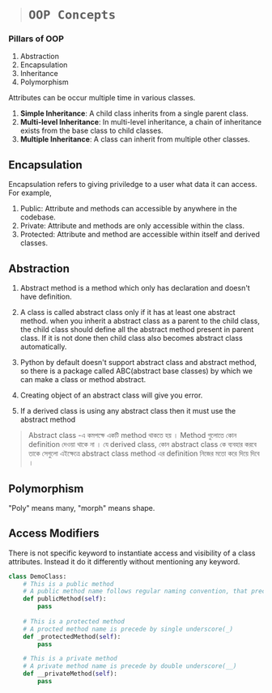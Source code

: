 > # ```OOP Concepts```

### Pillars of OOP  
1. Abstraction
2. Encapsulation
3. Inheritance 
4. Polymorphism 

Attributes can be occur multiple time in various classes.

1. **Simple Inheritance**: A child class inherits from a single parent class.
2. **Multi-level Inheritance**: In multi-level inheritance, a chain of inheritance exists from the base class to child classes.
3. **Multiple Inheritance**: A class can inherit from multiple other classes.

## Encapsulation
Encapsulation refers to giving priviledge to a user what data it can access. For example, 
1. Public: Attribute and methods can accessible by anywhere in the codebase.
2. Private: Attribute and methods are only accessible within the class.
3. Protected: Attribute and method are accessible within itself and derived classes.

## Abstraction
1. Abstract method is a method which only has declaration and doesn't have definition.

2. A class is called abstract class only if it has at least one abstract method.
when you inherit a abstract class as a parent to the child class, the child class should define all the abstract method present in parent class. If it is not done then child class also becomes abstract class automatically.

3. Python by default doesn't support abstract class and abstract method, so there is a package called ABC(abstract base classes) by which we can make a class or method abstract.

4. Creating object of an abstract class will give you error.

5. If a derived class is using any abstract class then it must use the abstract method

> Abstract class -এ কমপক্ষে একটি method থাকতে হয় । Method গুলোতে কোন definition দেওয়া থাকে না । যে derived class, কোন abstract class কে ব্যবহার করবে তাকে সেগুলো এইক্ষেত্রে abstract class method এর definition নিজের মতো করে দিয়ে দিবে ।  

## Polymorphism

"Poly" means many, "morph" means shape.

## Access Modifiers
There is not specific keyword to instantiate access and visibility of a class attributes. Instead it do it differently without mentioning any keyword.

```python
class DemoClass:
    # This is a public method
    # A public method name follows regular naming convention, that precede by nothing
    def publicMethod(self):
        pass
        
    # This is a protected method
    # A procted method name is precede by single underscore(_)
    def _protectedMethod(self):
        pass

    # This is a private method
    # A private method name is precede by double underscore(__)
    def __privateMethod(self):
        pass
```

